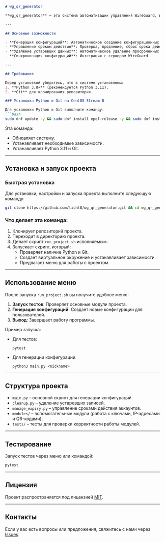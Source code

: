 
```markdown
# wg_qr_generator

**wg_qr_generator** – это система автоматизации управления WireGuard, включающая генерацию конфигураций, создание QR-кодов, управление пользователями и очистку устаревших данных.

---

## Основные возможности

- **Генерация конфигураций**: Автоматическое создание конфигурационных файлов и QR-кодов для пользователей.
- **Управление сроком действия**: Проверка, продление, сброс срока действия аккаунтов.
- **Удаление устаревших данных**: Автоматическое удаление просроченных аккаунтов, IP-адресов и QR-кодов.
- **Синхронизация конфигураций**: Интеграция с сервером WireGuard.

---

## Требования

Перед установкой убедитесь, что в системе установлены:
1. **Python 3.8+** (рекомендуется Python 3.11).
2. **Git** для клонирования репозитория.

### Установка Python и Git на CentOS Stream 8

Для установки Python и Git выполните команду:
```bash
sudo dnf update -y && sudo dnf install epel-release -y && sudo dnf install git gcc curl openssl-devel bzip2-devel libffi-devel zlib-devel -y && sudo dnf install python3.11 -y && python3 --version
```

Эта команда:
- Обновляет систему.
- Устанавливает необходимые зависимости.
- Устанавливает Python 3.11 и Git.

---

## Установка и запуск проекта

### Быстрая установка

Для установки, настройки и запуска проекта выполните следующую команду:
```bash
git clone https://github.com/licht8/wg_qr_generator.git && cd wg_qr_generator && chmod +x run_project.sh && ./run_project.sh
```

### Что делает эта команда:
1. Клонирует репозиторий проекта.
2. Переходит в директорию проекта.
3. Делает скрипт `run_project.sh` исполняемым.
4. Запускает скрипт, который:
   - Проверяет наличие Python и Git.
   - Создает виртуальное окружение и устанавливает зависимости.
   - Предлагает меню для работы с проектом.

---

## Использование меню

После запуска `run_project.sh` вы получите удобное меню:

1. **Запуск тестов**: Проверяет основные модули проекта.
2. **Генерация конфигураций**: Создает новые конфигурации для пользователей.
3. **Выход**: Завершает работу программы.

Пример запуска:
- Для тестов:
  ```
  pytest
  ```
- Для генерации конфигурации:
  ```
  python3 main.py <nickname>
  ```

---

## Структура проекта

- `main.py` – основной скрипт для генерации конфигураций.
- `cleanup.py` – удаление устаревших записей.
- `manage_expiry.py` – управление сроками действия аккаунтов.
- `modules/` – вспомогательные модули (работа с ключами, IP-адресами и QR-кодами).
- `tests/` – тесты для проверки корректности работы модулей.

---

## Тестирование

Запуск тестов через меню или командой:
```bash
pytest
```

---

## Лицензия

Проект распространяется под лицензией [MIT](LICENSE).

---

## Контакты

Если у вас есть вопросы или предложения, свяжитесь с нами через [Issues](https://github.com/licht8/wg_qr_generator/issues).
